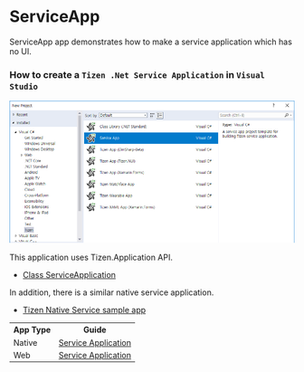 # ServiceApp #

ServiceApp app demonstrates how to make a service application which has no UI.

### How to create a `Tizen .Net Service Application` in `Visual Studio`

   ![main page](./Screenshots/CreatingProjectForServiceApp.png)

This application uses Tizen.Application API.

* [Class ServiceApplication][ServiceApp]

In addition, there is a similar native service application.

* [Tizen Native Service sample app](https://docs.tizen.org/development/sample/native/AppFW/%28Tutorial%29_Service_Application)


<table>
  <tr>
    <th>App Type</th>
    <th>Guide</th>
  </tr>
  <tr>
    <td>Native</td>
    <td><a href="https://docs.tizen.org/application/native/guides/applications/service-app">Service Application</a></td>
  </tr>
  <tr>
    <td>Web</td>
    <td><a href="https://docs.tizen.org/application/web/guides/applications/service-app">Service Application</a></td>
  </tr>
</table>

   [ServiceApp]: <https://samsung.github.io/TizenFX/stable/api/Tizen.Applications.ServiceApplication.html>

   [NativeGuide]: <https://docs.tizen.org/application/native/guides/applications/service-app>
   [WebGuide]: <https://docs.tizen.org/application/web/guides/applications/service-app>
